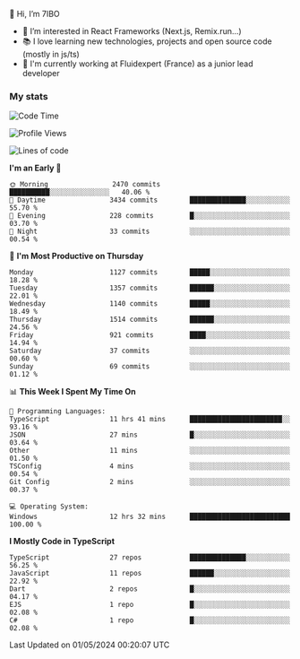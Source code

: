 👋 Hi, I’m 7IBO

- 👀 I’m interested in React Frameworks (Next.js, Remix.run...)
- 📚 I love learning new technologies, projects and open source code (mostly in js/ts)
- 💼 I'm currently working at Fluidexpert (France) as a junior lead developer

### My stats
<!--START_SECTION:waka-->
![Code Time](http://img.shields.io/badge/Code%20Time-608%20hrs%2018%20mins-blue)

![Profile Views](http://img.shields.io/badge/Profile%20Views-0-blue)

![Lines of code](https://img.shields.io/badge/From%20Hello%20World%20I%27ve%20Written-7.3%20million%20lines%20of%20code-blue)

**I'm an Early 🐤** 

```text
🌞 Morning                2470 commits        ██████████░░░░░░░░░░░░░░░   40.06 % 
🌆 Daytime                3434 commits        ██████████████░░░░░░░░░░░   55.70 % 
🌃 Evening                228 commits         █░░░░░░░░░░░░░░░░░░░░░░░░   03.70 % 
🌙 Night                  33 commits          ░░░░░░░░░░░░░░░░░░░░░░░░░   00.54 % 
```
📅 **I'm Most Productive on Thursday** 

```text
Monday                   1127 commits        █████░░░░░░░░░░░░░░░░░░░░   18.28 % 
Tuesday                  1357 commits        ██████░░░░░░░░░░░░░░░░░░░   22.01 % 
Wednesday                1140 commits        █████░░░░░░░░░░░░░░░░░░░░   18.49 % 
Thursday                 1514 commits        ██████░░░░░░░░░░░░░░░░░░░   24.56 % 
Friday                   921 commits         ████░░░░░░░░░░░░░░░░░░░░░   14.94 % 
Saturday                 37 commits          ░░░░░░░░░░░░░░░░░░░░░░░░░   00.60 % 
Sunday                   69 commits          ░░░░░░░░░░░░░░░░░░░░░░░░░   01.12 % 
```


📊 **This Week I Spent My Time On** 

```text
💬 Programming Languages: 
TypeScript               11 hrs 41 mins      ███████████████████████░░   93.16 % 
JSON                     27 mins             █░░░░░░░░░░░░░░░░░░░░░░░░   03.64 % 
Other                    11 mins             ░░░░░░░░░░░░░░░░░░░░░░░░░   01.50 % 
TSConfig                 4 mins              ░░░░░░░░░░░░░░░░░░░░░░░░░   00.54 % 
Git Config               2 mins              ░░░░░░░░░░░░░░░░░░░░░░░░░   00.37 % 

💻 Operating System: 
Windows                  12 hrs 32 mins      █████████████████████████   100.00 % 
```

**I Mostly Code in TypeScript** 

```text
TypeScript               27 repos            ██████████████░░░░░░░░░░░   56.25 % 
JavaScript               11 repos            ██████░░░░░░░░░░░░░░░░░░░   22.92 % 
Dart                     2 repos             █░░░░░░░░░░░░░░░░░░░░░░░░   04.17 % 
EJS                      1 repo              █░░░░░░░░░░░░░░░░░░░░░░░░   02.08 % 
C#                       1 repo              █░░░░░░░░░░░░░░░░░░░░░░░░   02.08 % 
```




 Last Updated on 01/05/2024 00:20:07 UTC
<!--END_SECTION:waka-->
